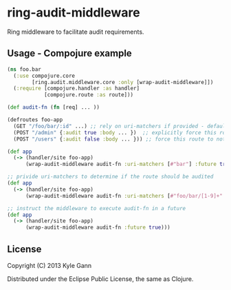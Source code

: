 # ring-audit-middleware

Ring middleware to facilitate audit requirements.

## Usage - Compojure example

```clojure
(ns foo.bar
  (:use compojure.core
        [ring.audit.middleware.core :only [wrap-audit-middleware]])
  (:require [compojure.handler :as handler]
            [compojure.route :as route]))

(def audit-fn (fn [req] ... ))

(defroutes foo-app
  (GET "/foo/bar/:id" ...) ;; rely on uri-matchers if provided - default is to audit route
  (POST "/admin" {:audit true :body ... })  ;; explicitly force this route to be audited with the :audit key
  (POST "/users" {:audit false :body ... })) ;; force this route to not be audited even if uri-matchers find a match

(def app
  (-> (handler/site foo-app)
      (wrap-audit-middleware audit-fn :uri-matchers [#"bar"] :future true)))

;; privide uri-matchers to determine if the route should be audited
(def app
  (-> (handler/site foo-app)
      (wrap-audit-middleware audit-fn :uri-matchers [#"foo/bar/[1-9]+" #"admin/*" #"users"])))

;; instruct the middleware to execute audit-fn in a future
(def app
  (-> (handler/site foo-app)
      (wrap-audit-middleware audit-fn :future true)))
```

## License

Copyright (C) 2013 Kyle Gann

Distributed under the Eclipse Public License, the same as Clojure.
